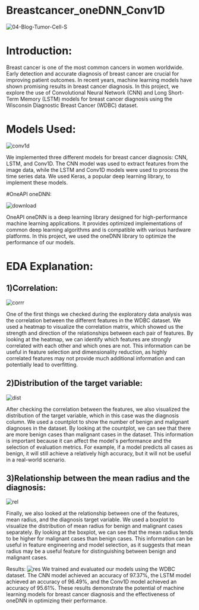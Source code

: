 # Breastcancer_oneDNN_Conv1D

![04-Blog-Tumor-Cell-S](https://user-images.githubusercontent.com/111365771/222963183-1b677b56-822a-4b05-8b73-3d48a0c13db3.jpg)

# Introduction:

Breast cancer is one of the most common cancers in women worldwide. Early detection and accurate diagnosis of breast cancer are crucial for improving patient outcomes. In recent years, machine learning models have shown promising results in breast cancer diagnosis. In this project, we explore the use of Convolutional Neural Network (CNN) and Long Short-Term Memory (LSTM) models for breast cancer diagnosis using the Wisconsin Diagnostic Breast Cancer (WDBC) dataset.

# Models Used:

![conv1d](https://user-images.githubusercontent.com/111365771/222963105-33e1ebef-2f74-4688-91d5-651f6ce720a0.png)

We implemented three different models for breast cancer diagnosis: CNN, LSTM, and Conv1D. The CNN model was used to extract features from the image data, while the LSTM and Conv1D models were used to process the time series data. We used Keras, a popular deep learning library, to implement these models.

#OneAPI oneDNN:

![download](https://user-images.githubusercontent.com/111365771/222963211-f7f2d17c-14d2-49e4-b4fe-0fa2394af262.jpg)

OneAPI oneDNN is a deep learning library designed for high-performance machine learning applications. It provides optimized implementations of common deep learning algorithms and is compatible with various hardware platforms. In this project, we used the oneDNN library to optimize the performance of our models.

# EDA Explanation:

## 1)Correlation:

![corrr](https://user-images.githubusercontent.com/111365771/222963247-fa100fe4-a5ba-40e5-95f3-047dccc9b037.png)

One of the first things we checked during the exploratory data analysis was the correlation between the different features in the WDBC dataset. We used a heatmap to visualize the correlation matrix, which showed us the strength and direction of the relationships between each pair of features. By looking at the heatmap, we can identify which features are strongly correlated with each other and which ones are not. This information can be useful in feature selection and dimensionality reduction, as highly correlated features may not provide much additional information and can potentially lead to overfitting.

## 2)Distribution of the target variable:

![dist](https://user-images.githubusercontent.com/111365771/222963279-d1515466-9bc0-49d7-9f89-28ea7d7962b2.png)

After checking the correlation between the features, we also visualized the distribution of the target variable, which in this case was the diagnosis column. We used a countplot to show the number of benign and malignant diagnoses in the dataset. By looking at the countplot, we can see that there are more benign cases than malignant cases in the dataset. This information is important because it can affect the model's performance and the selection of evaluation metrics. For example, if a model predicts all cases as benign, it will still achieve a relatively high accuracy, but it will not be useful in a real-world scenario.

## 3)Relationship between the mean radius and the diagnosis:

![rel](https://user-images.githubusercontent.com/111365771/222963292-d3b2f855-acd7-4348-ac35-8991e892d387.png)

Finally, we also looked at the relationship between one of the features, mean radius, and the diagnosis target variable. We used a boxplot to visualize the distribution of mean radius for benign and malignant cases separately. By looking at the boxplot, we can see that the mean radius tends to be higher for malignant cases than benign cases. This information can be useful in feature engineering and model selection, as it suggests that mean radius may be a useful feature for distinguishing between benign and malignant cases.

Results:
![res](https://user-images.githubusercontent.com/111365771/222963317-04853de7-1ede-4aa5-8ec2-c934e9b8be4d.png)
We trained and evaluated our models using the WDBC dataset. The CNN model achieved an accuracy of 97.37%, the LSTM model achieved an accuracy of 96.49%, and the Conv1D model achieved an accuracy of 95.61%. These results demonstrate the potential of machine learning models for breast cancer diagnosis and the effectiveness of oneDNN in optimizing their performance.
